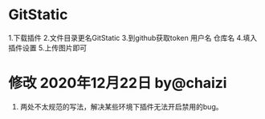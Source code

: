 # GitStatic
1.下载插件
2.文件目录更名GitStatic
3.到github获取token 用户名 仓库名
4.填入插件设置
5.上传图片即可

# 修改 2020年12月22日 by@chaizi
1. 两处不太规范的写法，解决某些环境下插件无法开启禁用的bug。
